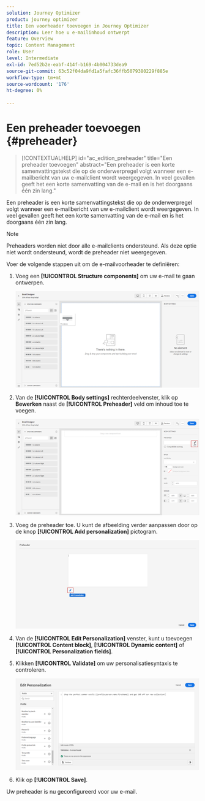 ```yaml
---
solution: Journey Optimizer
product: journey optimizer
title: Een voorheader toevoegen in Journey Optimizer
description: Leer hoe u e-mailinhoud ontwerpt
feature: Overview
topic: Content Management
role: User
level: Intermediate
exl-id: 7ed52b2e-eabf-414f-b169-4b004733dea9
source-git-commit: 63c52f04da9fd1a5fafc36ffb5079380229f885e
workflow-type: tm+mt
source-wordcount: '176'
ht-degree: 0%

---
```


# Een preheader toevoegen {#preheader}

>[!CONTEXTUALHELP]
>id="ac_edition_preheader"
>title="Een preheader toevoegen"
>abstract="Een preheader is een korte samenvattingstekst die op de onderwerpregel volgt wanneer een e-mailbericht van uw e-mailclient wordt weergegeven. In veel gevallen geeft het een korte samenvatting van de e-mail en is het doorgaans één zin lang."

Een preheader is een korte samenvattingstekst die op de onderwerpregel volgt wanneer een e-mailbericht van uw e-mailclient wordt weergegeven. In veel gevallen geeft het een korte samenvatting van de e-mail en is het doorgaans één zin lang.

>[!NOTE]
>
>Preheaders worden niet door alle e-mailclients ondersteund. Als deze optie niet wordt ondersteund, wordt de preheader niet weergegeven.

Voer de volgende stappen uit om de e-mailvoorheader te definiëren:

1. Voeg een **[!UICONTROL Structure components]** om uw e-mail te gaan ontwerpen.

   ![](assets/preheader_1.png)

1. Van de **[!UICONTROL Body settings]** rechterdeelvenster, klik op **Bewerken** naast de **[!UICONTROL Preheader]** veld om inhoud toe te voegen.

   ![](assets/preheader_2.png)

1. Voeg de preheader toe. U kunt de afbeelding verder aanpassen door op de knop **[!UICONTROL Add personalization]** pictogram.

   ![](assets/preheader_3.png)

1. Van de **[!UICONTROL Edit Personalization]** venster, kunt u toevoegen **[!UICONTROL Content block]**, **[!UICONTROL Dynamic content]** of **[!UICONTROL Personalization fields]**.

1. Klikken **[!UICONTROL Validate]** om uw personalisatiesyntaxis te controleren.

   ![](assets/preheader_4.png)

1. Klik op **[!UICONTROL Save]**.

Uw preheader is nu geconfigureerd voor uw e-mail.
